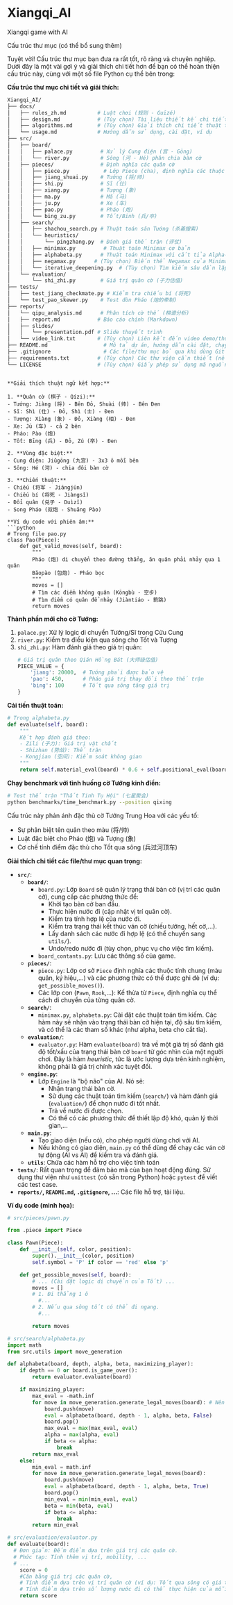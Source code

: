 # Xiangqi_AI
Xiangqi game with AI

Cấu trúc thư mục (có thể bổ sung thêm)

Tuyệt vời! Cấu trúc thư mục bạn đưa ra rất tốt, rõ ràng và chuyên nghiệp. Dưới đây là một vài gợi ý và giải thích chi tiết hơn để bạn có thể hoàn thiện cấu trúc này, cùng với một số file Python cụ thể bên trong:

**Cấu trúc thư mục chi tiết và giải thích:**

```bash
Xiangqi_AI/
├── docs/
│   ├── rules_zh.md          # Luật chơi (规则 - Guīzé)
│   ├── design.md            # (Tùy chọn) Tài liệu thiết kế chi tiết (hệ thống, class,...)
│   ├── algorithms.md        # (Tùy chọn) Giải thích chi tiết thuật toán, công thức
│   └── usage.md             # Hướng dẫn sử dụng, cài đặt, ví dụ
├── src/
│   ├── board/
│   │   ├── palace.py         # Xử lý Cung điện (宫 - Gōng)
│   │   └── river.py          # Sông (河 - Hé) phân chia bàn cờ
│   ├── pieces/               # Định nghĩa các quân cờ  
│   │   ├── piece.py           # Lớp Piece (cha), định nghĩa các thuộc tính/phương thức chung
│   │   ├── jiang_shuai.py    # Tướng (将/帅)
│   │   ├── shi.py            # Sĩ (仕) 
│   │   ├── xiang.py          # Tượng (象)
│   │   ├── ma.py             # Mã (马)
│   │   ├── ju.py             # Xe (车)
│   │   ├── pao.py            # Pháo (炮)
│   │   └── bing_zu.py        # Tốt/Binh (兵/卒)
│   ├── search/
│   │   ├── shachou_search.py # Thuật toán săn Tướng (杀着搜索)
│   │   └── heuristics/
│   │       └── pingzhang.py  # Đánh giá thế trận (评仗)
│   │   ├── minimax.py         # Thuật toán Minimax cơ bản
│   │   ├── alphabeta.py      # Thuật toán Minimax với cắt tỉa Alpha-Beta
│   │   ├── negamax.py      # (Tùy chọn) Biến thể Negamax của Minimax
│   │   └── iterative_deepening.py  # (Tùy chọn) Tìm kiếm sâu dần lặp
│   └── evaluation/
│       └── shi_zhi.py        # Giá trị quân cờ (子力估值)
├── tests/
│   ├── test_jiang_checkmate.py # Kiểm tra chiếu bí (将死)
│   └── test_pao_skewer.py    # Test đòn Pháo (炮的牵制)
├── reports/
│   └── qipu_analysis.md      # Phân tích cờ thế (棋谱分析)
│   ├── report.md            # Báo cáo chính (Markdown)
│   ├── slides/
│   │   └── presentation.pdf # Slide thuyết trình
│   └── video_link.txt       # (Tùy chọn) Liên kết đến video demo/thuyết trình
├── README.md                  # Mô tả dự án, hướng dẫn cài đặt, chạy
├── .gitignore                 # Các file/thư mục bỏ qua khi dùng Git
├── requirements.txt         # (Tùy chọn) Các thư viện cần thiết (nếu có)
└── LICENSE                  # (Tùy chọn) Giấy phép sử dụng mã nguồn
```
```

**Giải thích thuật ngữ kết hợp:**

1. **Quân cờ (棋子 - Qízi):**
- Tướng: Jiàng (将) - Bên Đỏ, Shuài (帅) - Bên Đen
- Sĩ: Shì (仕) - Đỏ, Shì (士) - Đen
- Tượng: Xiàng (象) - Đỏ, Xiàng (相) - Đen
- Xe: Jū (车) - cả 2 bên
- Pháo: Pào (炮)
- Tốt: Bīng (兵) - Đỏ, Zú (卒) - Đen

2. **Vùng đặc biệt:**
- Cung điện: Jiǔgōng (九宫) - 3x3 ô mỗi bên
- Sông: Hé (河) - chia đôi bàn cờ

3. **Chiến thuật:**
- Chiếu (将军 - Jiāngjūn)
- Chiếu bí (将死 - Jiàngsǐ)
- Đổi quân (兑子 - Duìzǐ)
- Song Pháo (双炮 - Shuāng Pào)

**Ví dụ code với phiên âm:**
```python
# Trong file pao.py
class Pao(Piece):
    def get_valid_moves(self, board):
        """
        Pháo (炮) di chuyển theo đường thẳng, ăn quân phải nhảy qua 1 quân
        Bǎopào (包炮) - Pháo bọc
        """
        moves = []
        # Tìm các điểm không quân (Kōngbù - 空步)
        # Tìm điểm có quân để nhảy (Jiàntiáo - 箭跳)
        return moves
```

**Thành phần mới cho cờ Tướng:**
1. `palace.py`: Xử lý logic di chuyển Tướng/Sĩ trong Cửu Cung
2. `river.py`: Kiểm tra điều kiện qua sông cho Tốt và Tượng
3. `shi_zhi.py`: Hàm đánh giá theo giá trị quân:
   ```python
   # Giá trị quân theo Qián Hồng Bát (大师级估值)
   PIECE_VALUE = {
       'jiang': 20000,  # Tướng phải được bảo vệ
       'pao': 450,      # Pháo giá trị thay đổi theo thế trận
       'bing': 100      # Tốt qua sông tăng giá trị
   }
   ```

**Cải tiến thuật toán:**
```python
# Trong alphabeta.py
def evaluate(self, board):
    """
    Kết hợp đánh giá theo:
    - Zili (子力): Giá trị vật chất
    - Shizhan (势战): Thế trận
    - Kongjian (空间): Kiểm soát không gian
    """
    return self.material_eval(board) * 0.6 + self.positional_eval(board) * 0.4
```

**Chạy benchmark với tình huống cờ Tướng kinh điển:**
```bash
# Test thế trận "Thất Tinh Tụ Hội" (七星聚会)
python benchmarks/time_benchmark.py --position qixing
```

Cấu trúc này phản ánh đặc thù cờ Tướng Trung Hoa với các yếu tố:
- Sự phân biệt tên quân theo màu (将/帅)
- Luật đặc biệt cho Pháo (炮) và Tượng (象)
- Cơ chế tính điểm đặc thù cho Tốt qua sông (兵过河顶车)

**Giải thích chi tiết các file/thư mục quan trọng:**

*   **`src/`**:
    *   **`board/`**:
        *   `board.py`: Lớp `Board` sẽ quản lý trạng thái bàn cờ (vị trí các quân cờ), cung cấp các phương thức để:
            *   Khởi tạo bàn cờ ban đầu.
            *   Thực hiện nước đi (cập nhật vị trí quân cờ).
            *   Kiểm tra tính hợp lệ của nước đi.
            *   Kiểm tra trạng thái kết thúc ván cờ (chiếu tướng, hết cờ,...).
            *   Lấy danh sách các nước đi hợp lệ (có thể chuyển sang `utils/`).
            *   Undo/redo nước đi (tùy chọn, phục vụ cho việc tìm kiếm).
        *    `board_contants.py`: Lưu các thông số của game.
    *   **`pieces/`**:
        *   `piece.py`: Lớp cơ sở `Piece` định nghĩa các thuộc tính chung (màu quân, ký hiệu,...) và các phương thức có thể được ghi đè (ví dụ: `get_possible_moves()`).
        *   Các lớp con (`Pawn`, `Rook`,...): Kế thừa từ `Piece`, định nghĩa cụ thể cách di chuyển của từng quân cờ.
    *   **`search/`**:
        *   `minimax.py`, `alphabeta.py`: Cài đặt các thuật toán tìm kiếm.  Các hàm này sẽ nhận vào trạng thái bàn cờ hiện tại, độ sâu tìm kiếm, và có thể là các tham số khác (như alpha, beta cho cắt tỉa).
    *   **`evaluation/`**:
        *   `evaluator.py`: Hàm `evaluate(board)` trả về một giá trị số đánh giá độ tốt/xấu của trạng thái bàn cờ `board` từ góc nhìn của một người chơi.  Đây là hàm *heuristic*, tức là ước lượng dựa trên kinh nghiệm, không phải là giá trị chính xác tuyệt đối.
    *   **`engine.py`**:
        *   Lớp `Engine` là "bộ não" của AI.  Nó sẽ:
            *   Nhận trạng thái bàn cờ.
            *   Sử dụng các thuật toán tìm kiếm (`search/`) và hàm đánh giá (`evaluation/`) để chọn nước đi tốt nhất.
            *   Trả về nước đi được chọn.
            *   Có thể có các phương thức để thiết lập độ khó, quản lý thời gian,...
    *   **`main.py`**:
        *   Tạo giao diện (nếu có), cho phép người dùng chơi với AI.
        *   Nếu không có giao diện, `main.py` có thể dùng để chạy các ván cờ tự động (AI vs AI) để kiểm tra và đánh giá.
    * **`utils`**: Chứa các hàm hỗ trợ cho việc tính toán
*   **`tests/`**:  Rất quan trọng để đảm bảo mã của bạn hoạt động đúng.  Sử dụng thư viện như `unittest` (có sẵn trong Python) hoặc `pytest` để viết các test case.
*   **`reports/`, `README.md`, `.gitignore`, ...**: Các file hỗ trợ, tài liệu.

**Ví dụ code (minh họa):**

```python
# src/pieces/pawn.py

from .piece import Piece

class Pawn(Piece):
    def __init__(self, color, position):
        super().__init__(color, position)
        self.symbol = 'P' if color == 'red' else 'p'

    def get_possible_moves(self, board):
        # ... (Cài đặt logic di chuyển của Tốt) ...
        moves = []
        # 1. Đi thẳng 1 ô
          #...
        # 2. Nếu qua sông tốt có thể đi ngang.
          #...

        return moves

# src/search/alphabeta.py
import math
from src.utils import move_generation

def alphabeta(board, depth, alpha, beta, maximizing_player):
    if depth == 0 or board.is_game_over():
        return evaluator.evaluate(board)

    if maximizing_player:
        max_eval = -math.inf
        for move in move_generation.generate_legal_moves(board): # Nên có hàm tạo moves riêng.
            board.push(move)
            eval = alphabeta(board, depth - 1, alpha, beta, False)
            board.pop()
            max_eval = max(max_eval, eval)
            alpha = max(alpha, eval)
            if beta <= alpha:
                break
        return max_eval
    else:
        min_eval = math.inf
        for move in move_generation.generate_legal_moves(board):
            board.push(move)
            eval = alphabeta(board, depth - 1, alpha, beta, True)
            board.pop()
            min_eval = min(min_eval, eval)
            beta = min(beta, eval)
            if beta <= alpha:
                break
        return min_eval

# src/evaluation/evaluator.py
def evaluate(board):
  # Đơn giản: Đếm điểm dựa trên giá trị các quân cờ.
  # Phức tạp: Tính thêm vị trí, mobility, ...
  # ...
    score = 0
    #Cân bằng giá trị các quân cờ,
    # Tính điểm dựa trên vị trí quân cờ (ví dụ: Tốt qua sông có giá trị cao hơn)
    # Tính điểm dựa trên số lượng nước đi có thể thực hiện của mỗi quân cờ (mobility)
    return score
```


